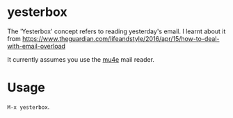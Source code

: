 # yesterbox

The 'Yesterbox' concept refers to reading yesterday's email.  I learnt
about it from <https://www.theguardian.com/lifeandstyle/2016/apr/15/how-to-deal-with-email-overload>


It currently assumes you use the [mu4e](https://www.djcbsoftware.nl/code/mu/mu4e.htmlA) mail reader.


# Usage

`M-x yesterbox`.
